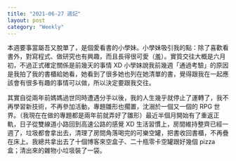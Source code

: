 ```yaml
---
title: "2021-06-27 週記"
layout: post
category: "Weekly"
---
```


本週要事當屬吾又脫單了，是個愛看書的小學妹。小學妹吸引我的點：除了喜歡看書外，對寫程式、做研究也有興趣，而且長得很可愛（羞）。實質交往大概是六月初，不過正式確定關係是前幾天的事情 XD 小學妹說我前幾週「通過考驗」的原因是我拍了我的書櫃給她看，她看到了很多她也列在她清單的書，覺得跟我在一起應該會有很多有趣的事情可以做，所以決定要跟我交往。

其實自從兩年前媽媽過世同時遭遇分手以後，我的人生幾乎就停止了運轉了，我不再學習新技術，不再參加活動，專題雛形也擱置，沈溺於一個又一個的 RPG 世界。（我現在在做的專題都是兩年前就弄好了雛形）最近半個月開始有了重返正軌，日子從雙線道小路回到高速公路的感覺 XD 生活習慣上，房間維持整齊已經一週了，垃圾都會拿出去，清理了房間角落喝完的可樂空罐，把書收回書櫃，不再疊在床上。我總共拿出去了十個博客來空盒子、二十瓶零卡空罐跟好幾個 pizza 盒；清出來的雜物小垃圾裝了一袋。
